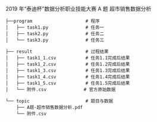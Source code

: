 2019 年“泰迪杯”数据分析职业技能大赛
A 题
超市销售数据分析

    ├──program                    # 程序
    │   ├── task1.py              # 任务一
    │   ├── task2.py              # 任务二
    │   └── task3.py              # 任务三
    
    ├── result                    # 过程结果
    │   ├── task1_1.csv           # 任务1.1完成后结果
    │   ├── task1_2.csv           # 任务1.2完成后结果
    │   ├── task1_3.csv           # 任务1.3完成后结果
    │   ├── task1_4.csv           # 任务1.4完成后结果
    │   ├── task1_5.csv           # 任务1.5完成后结果
    │   └── 附件.csv              # 官方原始数据
    
    └── topic                     # 题目与数据
        ├── A题-超市销售数据分析.pdf
        └── 附件.csv


